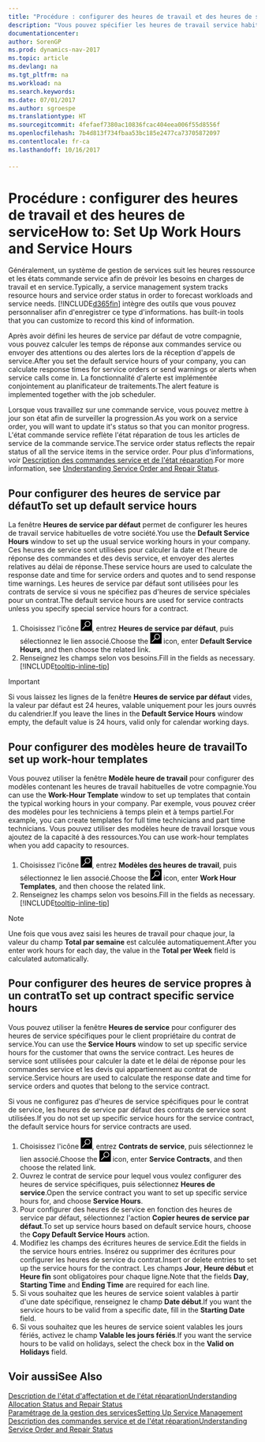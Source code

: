 ```yaml
---
title: "Procédure : configurer des heures de travail et des heures de service"
description: "Vous pouvez spécifier les heures de travail service habituelles de votre compagnie. Ces heures de service sont utilisées pour calculer la date et l'heure de réponse des commandes et des devis service, et envoyer des alertes relatives au délai de réponse."
documentationcenter: 
author: SorenGP
ms.prod: dynamics-nav-2017
ms.topic: article
ms.devlang: na
ms.tgt_pltfrm: na
ms.workload: na
ms.search.keywords: 
ms.date: 07/01/2017
ms.author: sgroespe
ms.translationtype: HT
ms.sourcegitcommit: 4fefaef7380ac10836fcac404eea006f55d8556f
ms.openlocfilehash: 7b4d813f734fbaa53bc185e2477ca73705872097
ms.contentlocale: fr-ca
ms.lasthandoff: 10/16/2017

---
```

# <a name="how-to-set-up-work-hours-and-service-hours"></a><span data-ttu-id="8b9f1-104">Procédure : configurer des heures de travail et des heures de service</span><span class="sxs-lookup"><span data-stu-id="8b9f1-104">How to: Set Up Work Hours and Service Hours</span></span>
<span data-ttu-id="8b9f1-105">Généralement, un système de gestion de services suit les heures ressource et les états commande service afin de prévoir les besoins en charges de travail et en service.</span><span class="sxs-lookup"><span data-stu-id="8b9f1-105">Typically, a service management system tracks resource hours and service order status in order to forecast workloads and service needs.</span></span> [!INCLUDE[d365fin](includes/d365fin_md.md)]<span data-ttu-id="8b9f1-106"> intègre des outils que vous pouvez personnaliser afin d'enregistrer ce type d'informations.</span><span class="sxs-lookup"><span data-stu-id="8b9f1-106"> has built-in tools that you can customize to record this kind of information.</span></span>  
  
<span data-ttu-id="8b9f1-107">Après avoir défini les heures de service par défaut de votre compagnie, vous pouvez calculer les temps de réponse aux commandes service ou envoyer des attentions ou des alertes lors de la réception d'appels de service.</span><span class="sxs-lookup"><span data-stu-id="8b9f1-107">After you set the default service hours of your company, you can calculate response times for service orders or send warnings or alerts when service calls come in.</span></span> <span data-ttu-id="8b9f1-108">La fonctionnalité d'alerte est implémentée conjointement au planificateur de traitements.</span><span class="sxs-lookup"><span data-stu-id="8b9f1-108">The alert feature is implemented together with the job scheduler.</span></span>   
  
<span data-ttu-id="8b9f1-109">Lorsque vous travaillez sur une commande service, vous pouvez mettre à jour son état afin de surveiller la progression.</span><span class="sxs-lookup"><span data-stu-id="8b9f1-109">As you work on a service order, you will want to update it's status so that you can monitor progress.</span></span> <span data-ttu-id="8b9f1-110">L'état commande service reflète l'état réparation de tous les articles de service de la commande service.</span><span class="sxs-lookup"><span data-stu-id="8b9f1-110">The service order status reflects the repair status of all the service items in the service order.</span></span> <span data-ttu-id="8b9f1-111">Pour plus d'informations, voir [Description des commandes service et de l'état réparation](service-order-repair-status.md).</span><span class="sxs-lookup"><span data-stu-id="8b9f1-111">For more information, see [Understanding Service Order and Repair Status](service-order-repair-status.md).</span></span> 

## <a name="to-set-up-default-service-hours"></a><span data-ttu-id="8b9f1-112">Pour configurer des heures de service par défaut</span><span class="sxs-lookup"><span data-stu-id="8b9f1-112">To set up default service hours</span></span>  
<span data-ttu-id="8b9f1-113">La fenêtre **Heures de service par défaut** permet de configurer les heures de travail service habituelles de votre société.</span><span class="sxs-lookup"><span data-stu-id="8b9f1-113">You use the **Default Service Hours** window to set up the usual service working hours in your company.</span></span> <span data-ttu-id="8b9f1-114">Ces heures de service sont utilisées pour calculer la date et l'heure de réponse des commandes et des devis service, et envoyer des alertes relatives au délai de réponse.</span><span class="sxs-lookup"><span data-stu-id="8b9f1-114">These service hours are used to calculate the response date and time for service orders and quotes and to send response time warnings.</span></span> <span data-ttu-id="8b9f1-115">Les heures de service par défaut sont utilisées pour les contrats de service si vous ne spécifiez pas d'heures de service spéciales pour un contrat.</span><span class="sxs-lookup"><span data-stu-id="8b9f1-115">The default service hours are used for service contracts unless you specify special service hours for a contract.</span></span>  
  
1. <span data-ttu-id="8b9f1-116">Choisissez l'icône ![Page ou rapport pour la recherche](media/ui-search/search_small.png "icône Page ou rapport pour la recherche"), entrez **Heures de service par défaut**, puis sélectionnez le lien associé.</span><span class="sxs-lookup"><span data-stu-id="8b9f1-116">Choose the ![Search for Page or Report](media/ui-search/search_small.png "Search for Page or Report icon") icon, enter **Default Service Hours**, and then choose the related link.</span></span>  
2. <span data-ttu-id="8b9f1-117">Renseignez les champs selon vos besoins.</span><span class="sxs-lookup"><span data-stu-id="8b9f1-117">Fill in the fields as necessary.</span></span> [!INCLUDE[tooltip-inline-tip](includes/tooltip-inline-tip_md.md)]  
  
> [!IMPORTANT]  
>  <span data-ttu-id="8b9f1-118">Si vous laissez les lignes de la fenêtre **Heures de service par défaut** vides, la valeur par défaut est 24 heures, valable uniquement pour les jours ouvrés du calendrier.</span><span class="sxs-lookup"><span data-stu-id="8b9f1-118">If you leave the lines in the **Default Service Hours** window empty, the default value is 24 hours, valid only for calendar working days.</span></span>  
  
## <a name="to-set-up-work-hour-templates"></a><span data-ttu-id="8b9f1-119">Pour configurer des modèles heure de travail</span><span class="sxs-lookup"><span data-stu-id="8b9f1-119">To set up work-hour templates</span></span>
<span data-ttu-id="8b9f1-120">Vous pouvez utiliser la fenêtre **Modèle heure de travail** pour configurer des modèles contenant les heures de travail habituelles de votre compagnie.</span><span class="sxs-lookup"><span data-stu-id="8b9f1-120">You can use the **Work-Hour Template** window to set up templates that contain the typical working hours in your company.</span></span> <span data-ttu-id="8b9f1-121">Par exemple, vous pouvez créer des modèles pour les techniciens à temps plein et à temps partiel.</span><span class="sxs-lookup"><span data-stu-id="8b9f1-121">For example, you can create templates for full time technicians and part time technicians.</span></span> <span data-ttu-id="8b9f1-122">Vous pouvez utiliser des modèles heure de travail lorsque vous ajoutez de la capacité à des ressources.</span><span class="sxs-lookup"><span data-stu-id="8b9f1-122">You can use work-hour templates when you add capacity to resources.</span></span>  
  
1. <span data-ttu-id="8b9f1-123">Choisissez l'icône ![Page ou rapport pour la recherche](media/ui-search/search_small.png "icône Page ou rapport pour la recherche"), entrez **Modèles des heures de travail**, puis sélectionnez le lien associé.</span><span class="sxs-lookup"><span data-stu-id="8b9f1-123">Choose the ![Search for Page or Report](media/ui-search/search_small.png "Search for Page or Report icon") icon, enter **Work Hour Templates**, and then choose the related link.</span></span>  
2. <span data-ttu-id="8b9f1-124">Renseignez les champs selon vos besoins.</span><span class="sxs-lookup"><span data-stu-id="8b9f1-124">Fill in the fields as necessary.</span></span> [!INCLUDE[tooltip-inline-tip](includes/tooltip-inline-tip_md.md)]  
  
> [!Note]
> <span data-ttu-id="8b9f1-125">Une fois que vous avez saisi les heures de travail pour chaque jour, la valeur du champ **Total par semaine** est calculée automatiquement.</span><span class="sxs-lookup"><span data-stu-id="8b9f1-125">After you enter work hours for each day, the value in the **Total per Week** field is calculated automatically.</span></span>  

## <a name="to-set-up-contract-specific-service-hours"></a><span data-ttu-id="8b9f1-126">Pour configurer des heures de service propres à un contrat</span><span class="sxs-lookup"><span data-stu-id="8b9f1-126">To set up contract specific service hours</span></span>  
<span data-ttu-id="8b9f1-127">Vous pouvez utiliser la fenêtre **Heures de service** pour configurer des heures de service spécifiques pour le client propriétaire du contrat de service.</span><span class="sxs-lookup"><span data-stu-id="8b9f1-127">You can use the **Service Hours** window to set up specific service hours for the customer that owns the service contract.</span></span> <span data-ttu-id="8b9f1-128">Les heures de service sont utilisées pour calculer la date et le délai de réponse pour les commandes service et les devis qui appartiennent au contrat de service.</span><span class="sxs-lookup"><span data-stu-id="8b9f1-128">Service hours are used to calculate the response date and time for service orders and quotes that belong to the service contract.</span></span>  
  
<span data-ttu-id="8b9f1-129">Si vous ne configurez pas d'heures de service spécifiques pour le contrat de service, les heures de service par défaut des contrats de service sont utilisées.</span><span class="sxs-lookup"><span data-stu-id="8b9f1-129">If you do not set up specific service hours for the service contract, the default service hours for service contracts are used.</span></span>  
  
1. <span data-ttu-id="8b9f1-130">Choisissez l'icône ![Page ou rapport pour la recherche](media/ui-search/search_small.png "icône Page ou rapport pour la recherche"), entrez **Contrats de service**, puis sélectionnez le lien associé.</span><span class="sxs-lookup"><span data-stu-id="8b9f1-130">Choose the ![Search for Page or Report](media/ui-search/search_small.png "Search for Page or Report icon") icon, enter **Service Contracts**, and then choose the related link.</span></span>  
2. <span data-ttu-id="8b9f1-131">Ouvrez le contrat de service pour lequel vous voulez configurer des heures de service spécifiques, puis sélectionnez **Heures de service**.</span><span class="sxs-lookup"><span data-stu-id="8b9f1-131">Open the service contract you want to set up specific service hours for, and choose **Service Hours**.</span></span>  
4. <span data-ttu-id="8b9f1-132">Pour configurer des heures de service en fonction des heures de service par défaut, sélectionnez l'action **Copier heures de service par défaut**.</span><span class="sxs-lookup"><span data-stu-id="8b9f1-132">To set up service hours based on default service hours, choose the **Copy Default Service Hours** action.</span></span>  
5. <span data-ttu-id="8b9f1-133">Modifiez les champs des écritures heures de service.</span><span class="sxs-lookup"><span data-stu-id="8b9f1-133">Edit the fields in the service hours entries.</span></span> <span data-ttu-id="8b9f1-134">Insérez ou supprimer des écritures pour configurer les heures de service du contrat.</span><span class="sxs-lookup"><span data-stu-id="8b9f1-134">Insert or delete entries to set up the service hours for the contract.</span></span> <span data-ttu-id="8b9f1-135">Les champs **Jour**, **Heure début** et **Heure fin** sont obligatoires pour chaque ligne.</span><span class="sxs-lookup"><span data-stu-id="8b9f1-135">Note that the fields **Day**, **Starting Time** and **Ending Time** are required for each line.</span></span>  
6. <span data-ttu-id="8b9f1-136">Si vous souhaitez que les heures de service soient valables à partir d'une date spécifique, renseignez le champ **Date début**.</span><span class="sxs-lookup"><span data-stu-id="8b9f1-136">If you want the service hours to be valid from a specific date, fill in the **Starting Date** field.</span></span>  
7. <span data-ttu-id="8b9f1-137">Si vous souhaitez que les heures de service soient valables les jours fériés, activez le champ **Valable les jours fériés**.</span><span class="sxs-lookup"><span data-stu-id="8b9f1-137">If you want the service hours to be valid on holidays, select the check box in the **Valid on Holidays** field.</span></span>  

## <a name="see-also"></a><span data-ttu-id="8b9f1-138">Voir aussi</span><span class="sxs-lookup"><span data-stu-id="8b9f1-138">See Also</span></span>  
[<span data-ttu-id="8b9f1-139">Description de l'état d'affectation et de l'état réparation</span><span class="sxs-lookup"><span data-stu-id="8b9f1-139">Understanding Allocation Status and Repair Status</span></span>](service-allocation-status-and-repair-status.md)  
[<span data-ttu-id="8b9f1-140">Paramétrage de la gestion des services</span><span class="sxs-lookup"><span data-stu-id="8b9f1-140">Setting Up Service Management</span></span>](service-setup-service.md)  
[<span data-ttu-id="8b9f1-141">Description des commandes service et de l'état réparation</span><span class="sxs-lookup"><span data-stu-id="8b9f1-141">Understanding Service Order and Repair Status</span></span>](service-order-repair-status.md)  

